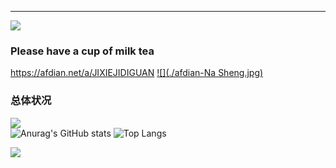 ---
![](https://count.getloli.com/get/@aedelnz?theme=gelbooru)

### Please have a cup of milk tea
https://afdian.net/a/JIXIEJIDIGUAN
[![](./afdian-Na Sheng.jpg)](https://github.com/aedelnz/aedelnz/blob/main/afdian-Na%20Sheng.jpg?raw=true)
### 总体状况
![](https://komarev.com/ghpvc/?username=aedelnz)  
![Anurag's GitHub stats](https://github-readme-stats.vercel.app/api?username=aedelnz&show_icons=true&icon_color=990000&title_color=990000)
![Top Langs](https://github-readme-stats.vercel.app/api/top-langs/?username=aedelnz&layout=compact)

![](https://github-readme-activity-graph.cyclic.app/graph?username=aedelnz&theme=dracula)



